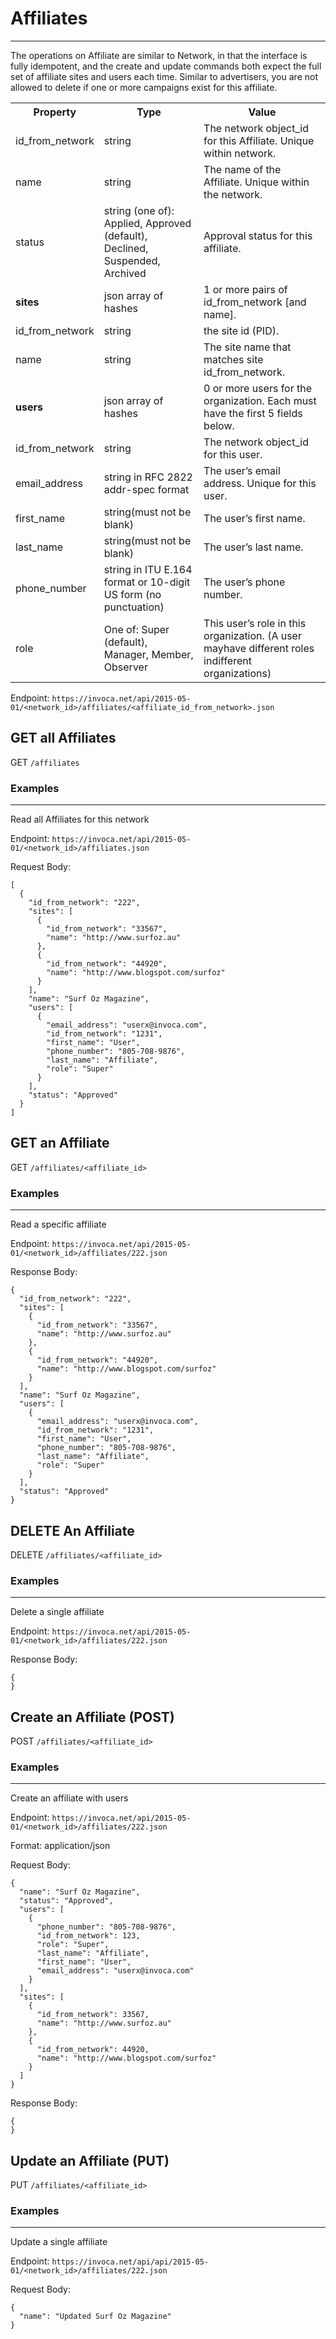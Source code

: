 Affiliates
==========

* * *

The operations on Affiliate are similar to Network, in that the interface is fully idempotent,
and the create and update commands both expect the full set of affiliate sites and users each time.
Similar to advertisers, you are not allowed to delete if one or more campaigns exist for this affiliate.

<table>
  <tr><th>Property</th><th>Type</th><th>Value</th></tr>
  <tr><td>id_from_network</td><td>string</td><td>The network object_id for this Affiliate. Unique within network.</td></tr>
  <tr><td>name</td><td>string</td><td>The name of the Affiliate. Unique within the network.</td></tr>
  <tr><td>status</td><td>string (one of): Applied, Approved (default), Declined, Suspended, Archived</td><td>Approval status for this affiliate.</td></tr>
  <tr><td><b>sites</b></td><td>json array of hashes</td><td>1 or more pairs of id_from_network [and name].</td></tr>
  <tr><td>id_from_network</td><td>string</td><td>the site id (PID).</td></tr>
  <tr><td>name</td><td>string</td><td>The site name that matches site id_from_network.</td></tr>
  <tr><td><b>users</b></td><td>json array of hashes</td><td>0 or more users for the organization. Each must have the first 5 fields below.</td></tr>
  <tr><td>id_from_network</td><td>string</td><td>The network object_id for this user.</td></tr>
  <tr><td>email_address</td><td>string in RFC 2822 addr-spec format</td><td>The user’s email address. Unique for this user.</td></tr>
  <tr><td>first_name</td><td>string(must not be blank)</td><td>The user’s first name.</td></tr>
  <tr><td>last_name</td><td>string(must not be blank)</td><td>The user’s last name.</td></tr>
  <tr><td>phone_number</td><td>string in ITU E.164 format or 10-digit US form (no punctuation)</td><td>The user’s phone number.</td></tr>
  <tr><td>role</td><td>One of: Super (default), Manager, Member, Observer</td><td>This user’s role in this organization. (A user mayhave different roles indifferent organizations)</td></tr>
</table>

Endpoint:
`https://invoca.net/api/2015-05-01/<network_id>/affiliates/<affiliate_id_from_network>.json`

## GET all Affiliates
GET `/affiliates`


### Examples
<hr>

Read all Affiliates for this network

Endpoint:
`https://invoca.net/api/2015-05-01/<network_id>/affiliates.json`

Request Body:
<pre><code>[
  {
    "id_from_network": "222",
    "sites": [
      {
        "id_from_network": "33567",
        "name": "http://www.surfoz.au"
      },
      {
        "id_from_network": "44920",
        "name": "http://www.blogspot.com/surfoz"
      }
    ],
    "name": "Surf Oz Magazine",
    "users": [
      {
        "email_address": "userx@invoca.com",
        "id_from_network": "1231",
        "first_name": "User",
        "phone_number": "805‐708‐9876",
        "last_name": "Affiliate",
        "role": "Super"
      }
    ],
    "status": "Approved"
  }
]</pre></code>

## GET an Affiliate
GET `/affiliates/<affiliate_id>`


### Examples
<hr>

Read a specific affiliate

Endpoint:
`https://invoca.net/api/2015-05-01/<network_id>/affiliates/222.json`

Response Body:
<pre><code>{
  "id_from_network": "222",
  "sites": [
    {
      "id_from_network": "33567",
      "name": "http://www.surfoz.au"
    },
    {
      "id_from_network": "44920",
      "name": "http://www.blogspot.com/surfoz"
    }
  ],
  "name": "Surf Oz Magazine",
  "users": [
    {
      "email_address": "userx@invoca.com",
      "id_from_network": "1231",
      "first_name": "User",
      "phone_number": "805‐708‐9876",
      "last_name": "Affiliate",
      "role": "Super"
    }
  ],
  "status": "Approved"
}</pre></code>


## DELETE An Affiliate
DELETE `/affiliates/<affiliate_id>`


### Examples
<hr>

Delete a single affiliate

Endpoint:
`https://invoca.net/api/2015-05-01/<network_id>/affiliates/222.json`


Response Body:
<pre><code>{
}</pre></code>

## Create an Affiliate (POST)
POST `/affiliates/<affiliate_id>`


### Examples
<hr>

Create an affiliate with users

Endpoint:
`https://invoca.net/api/2015-05-01/<network_id>/affiliates/222.json`

Format: application/json

Request Body:
<pre><code>{
  "name": "Surf Oz Magazine",
  "status": "Approved",
  "users": [
    {
      "phone_number": "805‐708‐9876",
      "id_from_network": 123,
      "role": "Super",
      "last_name": "Affiliate",
      "first_name": "User",
      "email_address": "userx@invoca.com"
    }
  ],
  "sites": [
    {
      "id_from_network": 33567,
      "name": "http://www.surfoz.au"
    },
    {
      "id_from_network": 44920,
      "name": "http://www.blogspot.com/surfoz"
    }
  ]
}</pre></code>

Response Body:
<pre><code>{
}</pre></code>


## Update an Affiliate (PUT)
PUT `/affiliates/<affiliate_id>`


### Examples
<hr>

Update a single affiliate

Endpoint:
`https://invoca.net/api/api/2015-05-01/<network_id>/affiliates/222.json`

Request Body:
<pre><code>{
  "name": "Updated Surf Oz Magazine"
}</pre></code>
